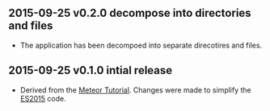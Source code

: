 ## 2015-09-25 v0.2.0 decompose into directories and files

* The application has been decompoed into separate direcotires and files.


## 2015-09-25 v0.1.0 intial release

* Derived from the [Meteor Tutorial](https://www.meteor.com/tutorials/blaze/creating-an-app). Changes were made to
simplify the [ES2015](http://www.ecma-international.org/ecma-262/6.0/) code.
